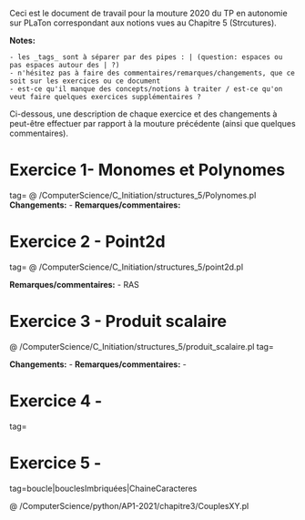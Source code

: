 
Ceci est le document de travail pour la mouture 2020 du TP en autonomie sur PLaTon correspondant aux notions vues au Chapitre 5 (Strcutures).


**Notes:**

    - les _tags_ sont à séparer par des pipes : | (question: espaces ou pas espaces autour des | ?)
    - n'hésitez pas à faire des commentaires/remarques/changements, que ce soit sur les exercices ou ce document
    - est-ce qu'il manque des concepts/notions à traiter / est-ce qu'on veut faire quelques exercices supplémentaires ?


Ci-dessous, une description de chaque exercice et des changements à peut-être effectuer par rapport à la mouture précédente (ainsi que quelques commentaires).

# Exercice 1- Monomes et Polynomes
tag=
@ /ComputerScience/C_Initiation/structures_5/Polynomes.pl
**Changements:**
    - 
**Remarques/commentaires:**

# Exercice 2 - Point2d
tag=
@ /ComputerScience/C_Initiation/structures_5/point2d.pl

**Remarques/commentaires:**
    - RAS

# Exercice 3 - Produit scalaire

@ /ComputerScience/C_Initiation/structures_5/produit_scalaire.pl
tag=

**Changements:**
    - 
**Remarques/commentaires:**
    -
# Exercice 4 - 


tag=

# Exercice 5 - 

tag=boucle|bouclesImbriquées|ChaineCaracteres

@ /ComputerScience/python/AP1-2021/chapitre3/CouplesXY.pl






